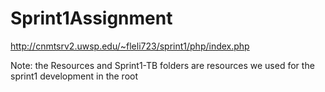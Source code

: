 # Sprint1Assignment

http://cnmtsrv2.uwsp.edu/~fleli723/sprint1/php/index.php


Note: the Resources and Sprint1-TB folders are resources we used for the sprint1 development in the root
